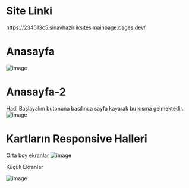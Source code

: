 # Site Linki
https://234513c5.sinavhazirliksitesimainpage.pages.dev/

# Anasayfa

![image](https://user-images.githubusercontent.com/37112161/121179042-e1c67b00-c867-11eb-88f9-12f94da69c41.png)

# Anasayfa-2
Hadi Başlayalım butonuna basılınca sayfa kayarak bu kısma gelmektedir.
![image](https://user-images.githubusercontent.com/37112161/121179108-f6a30e80-c867-11eb-9e9b-35bccceab723.png)

# Kartların Responsive Halleri
Orta boy ekranlar
![image](https://user-images.githubusercontent.com/37112161/121179213-1f2b0880-c868-11eb-9b08-a8b93498355d.png)

Küçük Ekranlar

![image](https://user-images.githubusercontent.com/37112161/121179322-441f7b80-c868-11eb-9494-ff10511f8276.png)


